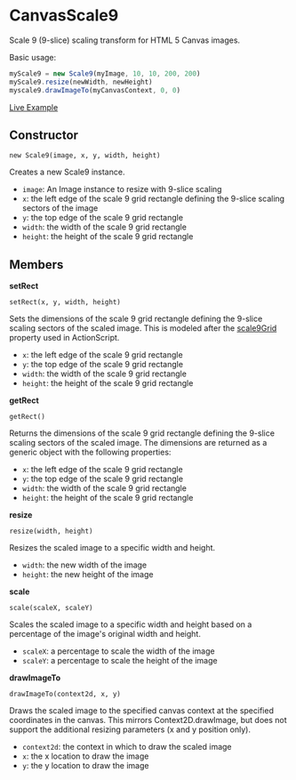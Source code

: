 CanvasScale9
============

Scale 9 (9-slice) scaling transform for HTML 5 Canvas images.

Basic usage:
```javascript
myScale9 = new Scale9(myImage, 10, 10, 200, 200)
myScale9.resize(newWidth, newHeight)
myscale9.drawImageTo(myCanvasContext, 0, 0)
```

[Live Example](http://senocular.github.com/CanvasScale9/examples/TheWineGlass.html)

Constructor
-----------

`new Scale9(image, x, y, width, height)`

Creates a new Scale9 instance.

* `image`: An Image instance to resize with 9-slice scaling
* `x`: the left edge of the scale 9 grid rectangle defining the 9-slice scaling sectors of the image
* `y`: the top edge of the scale 9 grid rectangle 
* `width`: the width of the scale 9 grid rectangle 
* `height`: the height of the scale 9 grid rectangle 

Members
-------

**setRect**

`setRect(x, y, width, height)`

Sets the dimensions of the scale 9 grid rectangle defining the 9-slice scaling sectors of the scaled image. This is modeled after the [scale9Grid](http://help.adobe.com/en_US/FlashPlatform/reference/actionscript/3/flash/display/DisplayObject.html#scale9Grid) property used in ActionScript.

* `x`: the left edge of the scale 9 grid rectangle
* `y`: the top edge of the scale 9 grid rectangle 
* `width`: the width of the scale 9 grid rectangle 
* `height`: the height of the scale 9 grid rectangle 

**getRect**

`getRect()`

Returns the dimensions of the scale 9 grid rectangle defining the 9-slice scaling sectors of the scaled image. The dimensions are returned as a generic object with the following properties:

* `x`: the left edge of the scale 9 grid rectangle
* `y`: the top edge of the scale 9 grid rectangle 
* `width`: the width of the scale 9 grid rectangle 
* `height`: the height of the scale 9 grid rectangle 


**resize**

`resize(width, height)`

Resizes the scaled image to a specific width and height.

* `width`: the new width of the image
* `height`: the new height of the image


**scale**

`scale(scaleX, scaleY)`

Scales the scaled image to a specific width and height based on a percentage of the image's original width and height.

* `scaleX`: a percentage to scale the width of the image
* `scaleY`: a percentage to scale the height of the image


**drawImageTo**

`drawImageTo(context2d, x, y)`

Draws the scaled image to the specified canvas context at the specified coordinates in the canvas.  This mirrors Context2D.drawImage, but does not support the additional resizing parameters (x and y position only).

* `context2d`: the context in which to draw the scaled image
* `x`: the x location to draw the image
* `y`: the y location to draw the image
